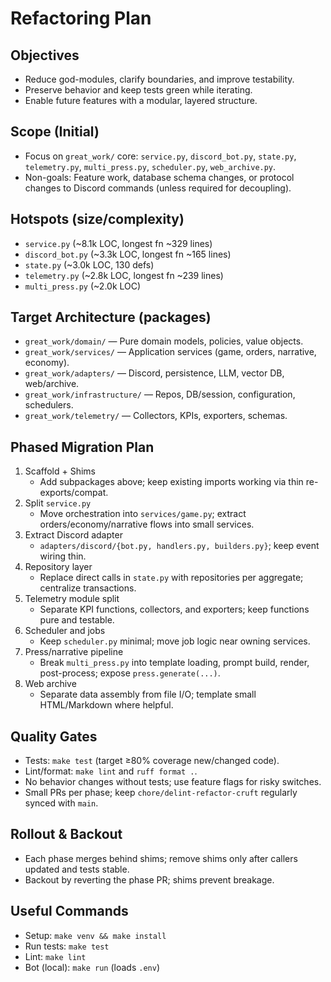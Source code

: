# Refactoring Plan

## Objectives

- Reduce god-modules, clarify boundaries, and improve testability.
- Preserve behavior and keep tests green while iterating.
- Enable future features with a modular, layered structure.

## Scope (Initial)

- Focus on `great_work/` core: `service.py`, `discord_bot.py`, `state.py`, `telemetry.py`, `multi_press.py`, `scheduler.py`, `web_archive.py`.
- Non-goals: Feature work, database schema changes, or protocol changes to Discord commands (unless required for decoupling).

## Hotspots (size/complexity)

- `service.py` (~8.1k LOC, longest fn ~329 lines)
- `discord_bot.py` (~3.3k LOC, longest fn ~165 lines)
- `state.py` (~3.0k LOC, 130 defs)
- `telemetry.py` (~2.8k LOC, longest fn ~239 lines)
- `multi_press.py` (~2.0k LOC)

## Target Architecture (packages)

- `great_work/domain/` — Pure domain models, policies, value objects.
- `great_work/services/` — Application services (game, orders, narrative, economy).
- `great_work/adapters/` — Discord, persistence, LLM, vector DB, web/archive.
- `great_work/infrastructure/` — Repos, DB/session, configuration, schedulers.
- `great_work/telemetry/` — Collectors, KPIs, exporters, schemas.

## Phased Migration Plan

1) Scaffold + Shims
   - Add subpackages above; keep existing imports working via thin re-exports/compat.
2) Split `service.py`
   - Move orchestration into `services/game.py`; extract orders/economy/narrative flows into small services.
3) Extract Discord adapter
   - `adapters/discord/{bot.py, handlers.py, builders.py}`; keep event wiring thin.
4) Repository layer
   - Replace direct calls in `state.py` with repositories per aggregate; centralize transactions.
5) Telemetry module split
   - Separate KPI functions, collectors, and exporters; keep functions pure and testable.
6) Scheduler and jobs
   - Keep `scheduler.py` minimal; move job logic near owning services.
7) Press/narrative pipeline
   - Break `multi_press.py` into template loading, prompt build, render, post-process; expose `press.generate(...)`.
8) Web archive
   - Separate data assembly from file I/O; template small HTML/Markdown where helpful.

## Quality Gates

- Tests: `make test` (target ≥80% coverage new/changed code).
- Lint/format: `make lint` and `ruff format .`.
- No behavior changes without tests; use feature flags for risky switches.
- Small PRs per phase; keep `chore/delint-refactor-cruft` regularly synced with `main`.

## Rollout & Backout

- Each phase merges behind shims; remove shims only after callers updated and tests stable.
- Backout by reverting the phase PR; shims prevent breakage.

## Useful Commands

- Setup: `make venv && make install`
- Run tests: `make test`
- Lint: `make lint`
- Bot (local): `make run` (loads `.env`)
